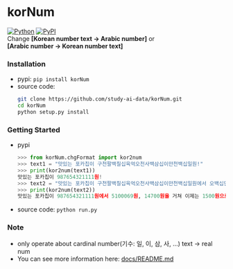 # korNum
[![Python](https://img.shields.io/pypi/pyversions/korNum.svg?style=plastic)](https://badge.fury.io/py/korNum)
[![PyPI](https://badge.fury.io/py/korNum.svg)](https://badge.fury.io/py/korNum)  
Change **[Korean number text -> Arabic number]** or<br>
**[Arabic number -> Korean number text]**

### Installation
* pypi: ```pip install korNum```
* source code:
  ```bash
  git clone https://github.com/study-ai-data/korNum.git
  cd korNum
  python setup.py install
  ```

### Getting Started
* pypi
  ```python
  >>> from korNum.chgFormat import kor2num
  >>> text1 = "맛있는 포카칩이 구천팔백칠십육억오천사백삼십이만천백십일원!"
  >>> print(kor2num(text1))
  맛있는 포카칩이 987654321111원!
  >>> text2 = "맛있는 포카칩이 구천팔백칠십육억오천사백삼십이만천백십일원에서 오백십만육십구원, 만사천칠백원을 거쳐 이제는 천오백원으로!"
  >>> print(kor2num(text2))
  맛있는 포카칩이 987654321111원에서 5100069원, 14700원을 거쳐 이제는 1500원으로!
  ```
* source code:
  ```python run.py```

### Note
* only operate about cardinal number(기수: 일, 이, 삼, 사, ...) text -> real num
* You can see more information here: [docs/README.md](https://github.com/study-ai-data/korNum/blob/master/docs/README.md)
